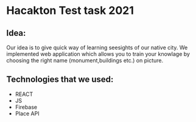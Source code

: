 # Hacakton Test task 2021
## Idea:
Our idea is to give quick way of learning seesights of our native city.
We implemented web application which allows you to train your knowlage 
by choosing the right name (monument,buildings etc.) on picture.
## Technologies that we used:
- REACT
- JS
- Firebase
- Place API
